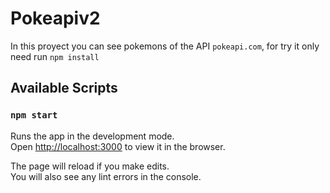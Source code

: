 # Pokeapiv2
In this proyect you can see pokemons of the API `pokeapi.com`, for try it only need run `npm install` 

## Available Scripts

### `npm start`

Runs the app in the development mode.<br />
Open [http://localhost:3000](http://localhost:3000) to view it in the browser.

The page will reload if you make edits.<br />
You will also see any lint errors in the console.
